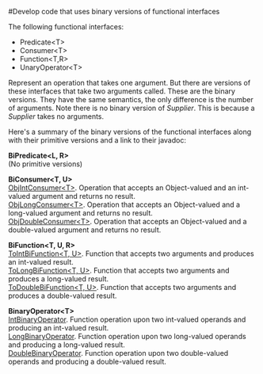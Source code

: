 #Develop code that uses binary versions of functional interfaces

The following functional interfaces:
* Predicate&lt;T&gt;
* Consumer&lt;T&gt;
* Function&lt;T,R&gt;
* UnaryOperator&lt;T&gt;

Represent an operation that takes one argument. But there are versions of these interfaces that take two arguments called. These are the binary versions. They have the same semantics, the only difference is the number of arguments. Note there is no binary version of *Supplier*. This is because a *Supplier* takes no arguments.

Here's a summary of the binary versions of the functional interfaces along with their primitive versions and a link to their javadoc:

**BiPredicate&lt;L, R&gt;**  
(No primitive versions)

**BiConsumer&lt;T, U&gt;**  
[ObjIntConsumer&lt;T&gt;](https://docs.oracle.com/javase/8/docs/api/java/util/function/ObjIntConsumer.html). Operation that accepts an Object-valued and an int-valued argument and returns no result.  
[ObjLongConsumer&lt;T&gt;](https://docs.oracle.com/javase/8/docs/api/java/util/function/ObjLongConsumer.html). Operation that accepts an Object-valued and a long-valued argument and returns no result.  
[ObjDoubleConsumer&lt;T&gt;](https://docs.oracle.com/javase/8/docs/api/java/util/function/ObjDoubleConsumer.html). Operation that accepts an Object-valued and a double-valued argument and returns no result.

**BiFunction&lt;T, U, R&gt;**  
[ToIntBiFunction&lt;T, U&gt;](https://docs.oracle.com/javase/8/docs/api/java/util/function/ToIntBiFunction.html). Function that accepts two arguments and produces an int-valued result.  
[ToLongBiFunction&lt;T, U&gt;](https://docs.oracle.com/javase/8/docs/api/java/util/function/ToLongBiFunction.html). Function that accepts two arguments and produces a long-valued result.  
[ToDoubleBiFunction&lt;T, U&gt;](https://docs.oracle.com/javase/8/docs/api/java/util/function/ToDoubleBiFunction.html). Function that accepts two arguments and produces a double-valued result.

**BinaryOperator&lt;T&gt;**  
[IntBinaryOperator](https://docs.oracle.com/javase/8/docs/api/java/util/function/IntBinaryOperator.html). Function operation upon two int-valued operands and producing an int-valued result.  
[LongBinaryOperator](https://docs.oracle.com/javase/8/docs/api/java/util/function/LongBinaryOperator.html). Function operation upon two long-valued operands and producing a long-valued result.  
[DoubleBinaryOperator](https://docs.oracle.com/javase/8/docs/api/java/util/function/DoubleBinaryOperator.html). Function operation upon two double-valued operands and producing a double-valued result.
